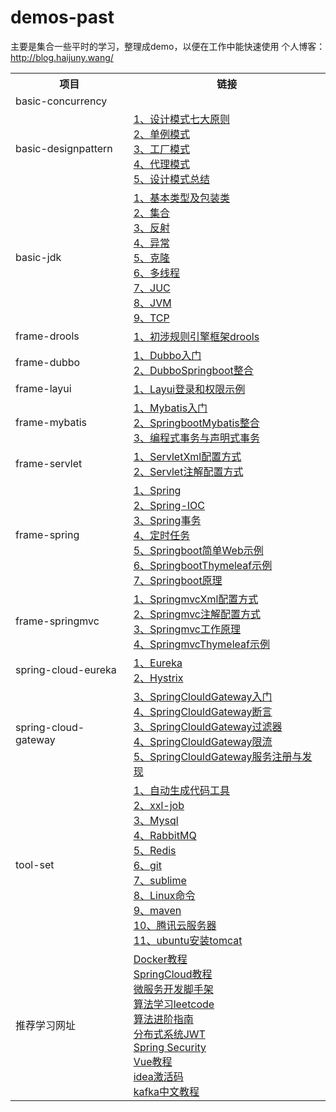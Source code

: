 # demos-past
主要是集合一些平时的学习，整理成demo，以便在工作中能快速使用
个人博客：http://blog.haijuny.wang/
<table>
    <tr>
        <th>项目</th>
        <th>链接</th>
    </tr>
    <tr>
        <td>basic-concurrency</td>
        <td>
        </td>
    </tr>
    <tr>
        <td>basic-designpattern</td>
        <td>
            <a href="http://blog.haijuny.wang/BasicDesignpattern//1、设计模式七大原则">1、设计模式七大原则</a><br>
            <a href="http://blog.haijuny.wang/BasicDesignpattern//2、单例模式">2、单例模式</a><br>
            <a href="http://blog.haijuny.wang/BasicDesignpattern//3、工厂模式">3、工厂模式</a><br>
            <a href="http://blog.haijuny.wang/BasicDesignpattern//4、代理模式">4、代理模式</a><br>
            <a href="http://blog.haijuny.wang/BasicDesignpattern//5、设计模式总结">5、设计模式总结</a><br>
        </td>
    </tr>
    <tr>
        <td>basic-jdk</td>
        <td>
            <a href="http://blog.haijuny.wang/BasicJdk/1、基本类型及包装类">1、基本类型及包装类</a><br>
            <a href="http://blog.haijuny.wang/BasicJdk/2、集合">2、集合</a><br>
            <a href="http://blog.haijuny.wang/BasicJdk/3、反射">3、反射</a><br>
            <a href="http://blog.haijuny.wang/BasicJdk/4、异常">4、异常</a><br>
            <a href="http://blog.haijuny.wang/BasicJdk/5、克隆">5、克隆</a><br>
            <a href="http://blog.haijuny.wang/BasicJdk/6、多线程">6、多线程</a><br>
            <a href="http://blog.haijuny.wang/BasicJdk/7、JUC">7、JUC</a><br>
            <a href="http://blog.haijuny.wang/BasicJdk/8、JVM">8、JVM</a><br>
            <a href="http://blog.haijuny.wang/BasicJdk/9、TCP">9、TCP</a><br>
        </td>
    </tr>
    <tr>
        <td>frame-drools</td>
        <td>
            <a href="">1、初涉规则引擎框架drools</a><br>
        </td>
    </tr>
    <tr>
        <td>frame-dubbo</td>
        <td>
            <a href="http://blog.haijuny.wang/FrameDubbo/1、Dubbo入门">1、Dubbo入门</a><br>
            <a href="http://blog.haijuny.wang/FrameDubbo/2、DubboSpringboot整合">2、DubboSpringboot整合</a><br>
        </td>
    </tr>
    <tr>
        <td>frame-layui</td>
        <td>
            <a href="http://blog.haijuny.wang/FrameLayui/1、Layui登录和权限示例">1、Layui登录和权限示例</a><br>
        </td>
    </tr>
    <tr>
        <td>frame-mybatis</td>
        <td>
            <a href="http://blog.haijuny.wang/FrameMybatis/1、Mybatis入门">1、Mybatis入门</a><br>
            <a href="http://blog.haijuny.wang/FrameMybatis/2、SpringbootMybatis整合">2、SpringbootMybatis整合</a><br>
            <a href="http://blog.haijuny.wang/FrameMybatis/3、编程式事务与声明式事务">3、编程式事务与声明式事务</a><br>
        </td>
    </tr>
    <tr>
        <td>frame-servlet</td>
        <td>
            <a href="http://blog.haijuny.wang/FrameServlet/1、ServletXml配置方式">1、ServletXml配置方式</a><br>
            <a href="http://blog.haijuny.wang/FrameServlet/2、Servlet注解配置方式">2、Servlet注解配置方式</a><br>
        </td>
    </tr>
    <tr>
        <td>frame-spring</td>
        <td>
            <a href="http://blog.haijuny.wang/FrameSpring/1、Spring">1、Spring</a><br>
            <a href="http://blog.haijuny.wang/FrameSpring/2、Spring-IOC">2、Spring-IOC</a><br>
            <a href="http://blog.haijuny.wang/FrameSpring/3、Spring事务">3、Spring事务</a><br>
            <a href="http://blog.haijuny.wang/FrameSpring/4、定时任务">4、定时任务</a><br>
            <a href="http://blog.haijuny.wang/FrameSpring/5、Springboot简单Web示例">5、Springboot简单Web示例</a><br>
            <a href="http://blog.haijuny.wang/FrameSpring/6、SpringbootThymeleaf示例">6、SpringbootThymeleaf示例</a><br>
            <a href="http://blog.haijuny.wang/FrameSpring/7、Springboot原理">7、Springboot原理</a><br>
       </td>
    </tr>
    <tr>
        <td>frame-springmvc</td>
        <td>
            <a href="http://blog.haijuny.wang/FrameSpringmvc/1、SpringmvcXml配置方式">1、SpringmvcXml配置方式</a><br>
            <a href="http://blog.haijuny.wang/FrameSpringmvc/2、Springmvc注解配置方式">2、Springmvc注解配置方式</a><br>
            <a href="http://blog.haijuny.wang/FrameSpringmvc/3、Springmvc工作原理">3、Springmvc工作原理</a><br>
            <a href="http://blog.haijuny.wang/FrameSpringmvc/4、SpringmvcThymeleaf示例">4、SpringmvcThymeleaf示例</a><br>
        </td>
    </tr>
    <tr>
        <td>spring-cloud-eureka</td>
        <td>
            <a href="http://blog.haijuny.wang/SpringCloudEureka/1、Eureka">1、Eureka</a><br>
            <a href="http://blog.haijuny.wang/SpringCloudEureka/2、Hystrix">2、Hystrix</a><br>
        </td>
    </tr>
    <tr>
        <td>spring-cloud-gateway</td>
        <td>
            <a href="http://blog.haijuny.wang/SpringCloudGateway/1、SpringCloudGateway入门/">3、SpringClouldGateway入门</a><br>
            <a href="http://blog.haijuny.wang/SpringCloudGateway/2、SpringCloudGateway断言/">4、SpringClouldGateway断言</a><br>
            <a href="http://blog.haijuny.wang/SpringCloudGateway/3、SpringCloudGateway过滤器/">3、SpringClouldGateway过滤器</a><br>
            <a href="http://blog.haijuny.wang/SpringCloudGateway/4、SpringCloudGateway限流/">4、SpringClouldGateway限流</a><br>
            <a href="http://blog.haijuny.wang/SpringCloudGateway/5、SpringCloudGateway服务注册与发现/">5、SpringClouldGateway服务注册与发现</a><br>
        </td>
    </tr>
    <tr>
        <td>tool-set</td>
        <td>
            <a href="http://blog.haijuny.wang/ToolSet/1、自动生成代码工具">1、自动生成代码工具</a><br>
            <a href="http://blog.haijuny.wang/ToolSet/2、xxl-job">2、xxl-job</a><br>
            <a href="http://blog.haijuny.wang/ToolSet/3、mysql">3、Mysql</a><br>
            <a href="http://blog.haijuny.wang/ToolSet/4、RabbitMQ">4、RabbitMQ</a><br>
            <a href="http://blog.haijuny.wang/ToolSet/5、Redis">5、Redis</a><br>
            <a href="http://blog.haijuny.wang/ToolSet/6、git">6、git</a><br>
            <a href="http://blog.haijuny.wang/ToolSet/7、sublime">7、sublime</a><br>
            <a href="http://blog.haijuny.wang/ToolSet/8、Linux命令">8、Linux命令</a><br>
            <a href="http://blog.haijuny.wang/ToolSet/9、maven">9、maven</a><br>
            <a href="http://blog.haijuny.wang/ToolSet/10、腾讯云服务器">10、腾讯云服务器</a><br>
            <a href="http://blog.haijuny.wang/ToolSet/11、ubuntu安装tomcat">11、ubuntu安装tomcat</a><br>
        </td>
    </tr>
    <tr>
        <td>推荐学习网址</td>
        <td>
            <a href="http://www.itmuch.com/docker/00-docker-lession-index/">Docker教程</a><br>
            <a href="http://cmsblogs.com/?p=5621">SpringCloud教程</a><br>
            <a href="https://github.com/zhoutaoo/SpringCloud">微服务开发脚手架</a><br>
            <a href="https://leetcode-cn.com/">算法学习leetcode</a><br>
            <a href="https://labuladong.gitbook.io/algo/di-ling-zhang-bi-du-xi-lie">算法进阶指南</a><br>
            <a href="https://www.jianshu.com/p/59f75f30e655">分布式系统JWT</a><br>
            <a href="https://www.cnblogs.com/demingblog/p/10874753.html">Spring Security</a><br>
            <a href="https://www.runoob.com/vue2/vue-tutorial.html">Vue教程</a><br>
            <a href="http://idea.medeming.com/jets/">idea激活码</a><br>
            <a href="https://www.orchome.com/kafka/index">kafka中文教程</a><br>
       </td>
    </tr>
    <tr>
</table>
